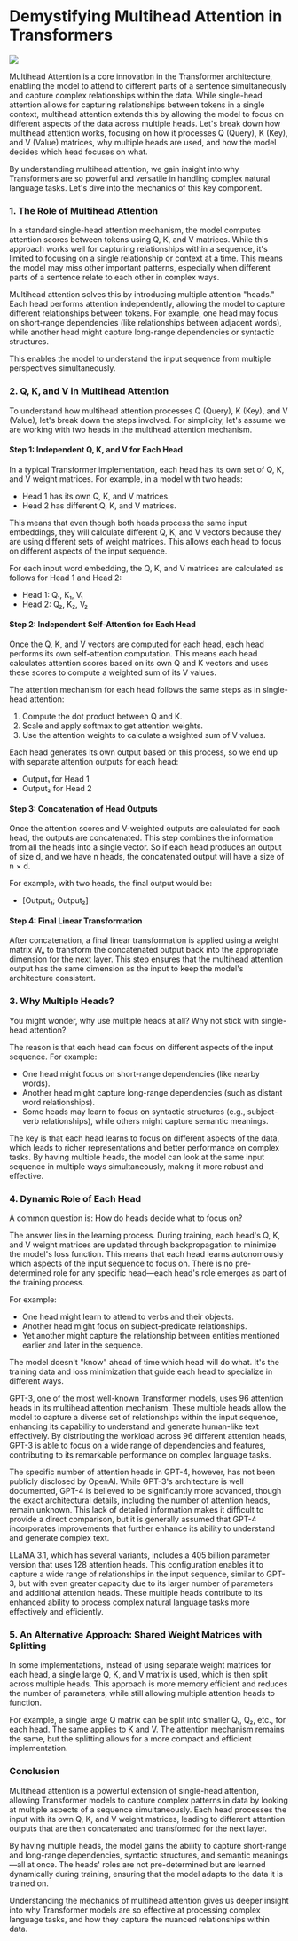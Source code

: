 # Demystifying Multihead Attention in Transformers

![](images/013-1.png)

Multihead Attention is a core innovation in the Transformer architecture, enabling the model to attend to different parts of a sentence simultaneously and capture complex relationships within the data. While single-head attention allows for capturing relationships between tokens in a single context, multihead attention extends this by allowing the model to focus on different aspects of the data across multiple heads. Let's break down how multihead attention works, focusing on how it processes Q (Query), K (Key), and V (Value) matrices, why multiple heads are used, and how the model decides which head focuses on what.

By understanding multihead attention, we gain insight into why Transformers are so powerful and versatile in handling complex natural language tasks. Let's dive into the mechanics of this key component.

### 1. The Role of Multihead Attention

In a standard single-head attention mechanism, the model computes attention scores between tokens using Q, K, and V matrices. While this approach works well for capturing relationships within a sequence, it's limited to focusing on a single relationship or context at a time. This means the model may miss other important patterns, especially when different parts of a sentence relate to each other in complex ways.

Multihead attention solves this by introducing multiple attention "heads." Each head performs attention independently, allowing the model to capture different relationships between tokens. For example, one head may focus on short-range dependencies (like relationships between adjacent words), while another head might capture long-range dependencies or syntactic structures.

This enables the model to understand the input sequence from multiple perspectives simultaneously.

### 2. Q, K, and V in Multihead Attention

To understand how multihead attention processes Q (Query), K (Key), and V (Value), let's break down the steps involved. For simplicity, let's assume we are working with two heads in the multihead attention mechanism.

#### Step 1: Independent Q, K, and V for Each Head

In a typical Transformer implementation, each head has its own set of Q, K, and V weight matrices. For example, in a model with two heads:

- Head 1 has its own Q, K, and V matrices.
- Head 2 has different Q, K, and V matrices.

This means that even though both heads process the same input embeddings, they will calculate different Q, K, and V vectors because they are using different sets of weight matrices. This allows each head to focus on different aspects of the input sequence.

For each input word embedding, the Q, K, and V matrices are calculated as follows for Head 1 and Head 2:

- Head 1: Q₁, K₁, V₁
- Head 2: Q₂, K₂, V₂

#### Step 2: Independent Self-Attention for Each Head

Once the Q, K, and V vectors are computed for each head, each head performs its own self-attention computation. This means each head calculates attention scores based on its own Q and K vectors and uses these scores to compute a weighted sum of its V values.

The attention mechanism for each head follows the same steps as in single-head attention:

1. Compute the dot product between Q and K.
2. Scale and apply softmax to get attention weights.
3. Use the attention weights to calculate a weighted sum of V values.

Each head generates its own output based on this process, so we end up with separate attention outputs for each head:

- Output₁ for Head 1
- Output₂ for Head 2

#### Step 3: Concatenation of Head Outputs

Once the attention scores and V-weighted outputs are calculated for each head, the outputs are concatenated. This step combines the information from all the heads into a single vector. So if each head produces an output of size d, and we have n heads, the concatenated output will have a size of n × d.

For example, with two heads, the final output would be:

- [Output₁; Output₂]

#### Step 4: Final Linear Transformation

After concatenation, a final linear transformation is applied using a weight matrix Wₒ to transform the concatenated output back into the appropriate dimension for the next layer. This step ensures that the multihead attention output has the same dimension as the input to keep the model's architecture consistent.

### 3. Why Multiple Heads?

You might wonder, why use multiple heads at all? Why not stick with single-head attention?

The reason is that each head can focus on different aspects of the input sequence. For example:

- One head might focus on short-range dependencies (like nearby words).
- Another head might capture long-range dependencies (such as distant word relationships).
- Some heads may learn to focus on syntactic structures (e.g., subject-verb relationships), while others might capture semantic meanings.

The key is that each head learns to focus on different aspects of the data, which leads to richer representations and better performance on complex tasks. By having multiple heads, the model can look at the same input sequence in multiple ways simultaneously, making it more robust and effective.

### 4. Dynamic Role of Each Head

A common question is: How do heads decide what to focus on?

The answer lies in the learning process. During training, each head's Q, K, and V weight matrices are updated through backpropagation to minimize the model's loss function. This means that each head learns autonomously which aspects of the input sequence to focus on. There is no pre-determined role for any specific head—each head's role emerges as part of the training process.

For example:

- One head might learn to attend to verbs and their objects.
- Another head might focus on subject-predicate relationships.
- Yet another might capture the relationship between entities mentioned earlier and later in the sequence.

The model doesn't "know" ahead of time which head will do what. It's the training data and loss minimization that guide each head to specialize in different ways.

GPT-3, one of the most well-known Transformer models, uses 96 attention heads in its multihead attention mechanism. These multiple heads allow the model to capture a diverse set of relationships within the input sequence, enhancing its capability to understand and generate human-like text effectively. By distributing the workload across 96 different attention heads, GPT-3 is able to focus on a wide range of dependencies and features, contributing to its remarkable performance on complex language tasks.

The specific number of attention heads in GPT-4, however, has not been publicly disclosed by OpenAI. While GPT-3's architecture is well documented, GPT-4 is believed to be significantly more advanced, though the exact architectural details, including the number of attention heads, remain unknown. This lack of detailed information makes it difficult to provide a direct comparison, but it is generally assumed that GPT-4 incorporates improvements that further enhance its ability to understand and generate complex text.

LLaMA 3.1, which has several variants, includes a 405 billion parameter version that uses 128 attention heads. This configuration enables it to capture a wide range of relationships in the input sequence, similar to GPT-3, but with even greater capacity due to its larger number of parameters and additional attention heads. These multiple heads contribute to its enhanced ability to process complex natural language tasks more effectively and efficiently.

### 5. An Alternative Approach: Shared Weight Matrices with Splitting

In some implementations, instead of using separate weight matrices for each head, a single large Q, K, and V matrix is used, which is then split across multiple heads. This approach is more memory efficient and reduces the number of parameters, while still allowing multiple attention heads to function.

For example, a single large Q matrix can be split into smaller Q₁, Q₂, etc., for each head. The same applies to K and V. The attention mechanism remains the same, but the splitting allows for a more compact and efficient implementation.

### Conclusion

Multihead attention is a powerful extension of single-head attention, allowing Transformer models to capture complex patterns in data by looking at multiple aspects of a sequence simultaneously. Each head processes the input with its own Q, K, and V weight matrices, leading to different attention outputs that are then concatenated and transformed for the next layer.

By having multiple heads, the model gains the ability to capture short-range and long-range dependencies, syntactic structures, and semantic meanings—all at once. The heads' roles are not pre-determined but are learned dynamically during training, ensuring that the model adapts to the data it is trained on.

Understanding the mechanics of multihead attention gives us deeper insight into why Transformer models are so effective at processing complex language tasks, and how they capture the nuanced relationships within data.